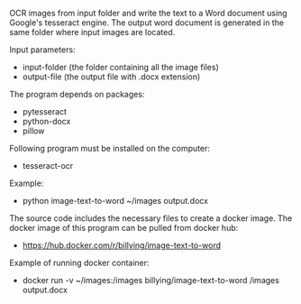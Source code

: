 OCR images from input folder and write the text to a Word document using Google's tesseract engine.  The output word document is generated in the same folder where input images are located.

Input parameters:
- input-folder (the folder containing all the image files)
- output-file (the output file with .docx extension)

The program depends on packages:
- pytesseract
- python-docx
- pillow

Following program must be installed on the computer:
- tesseract-ocr

Example:
- python image-text-to-word ~/images output.docx


The source code includes the necessary files to create a docker image.  The docker image of this program can be pulled from docker hub:
- https://hub.docker.com/r/billying/image-text-to-word

Example of running docker container:
- docker run -v ~/images:/images billying/image-text-to-word /images output.docx

